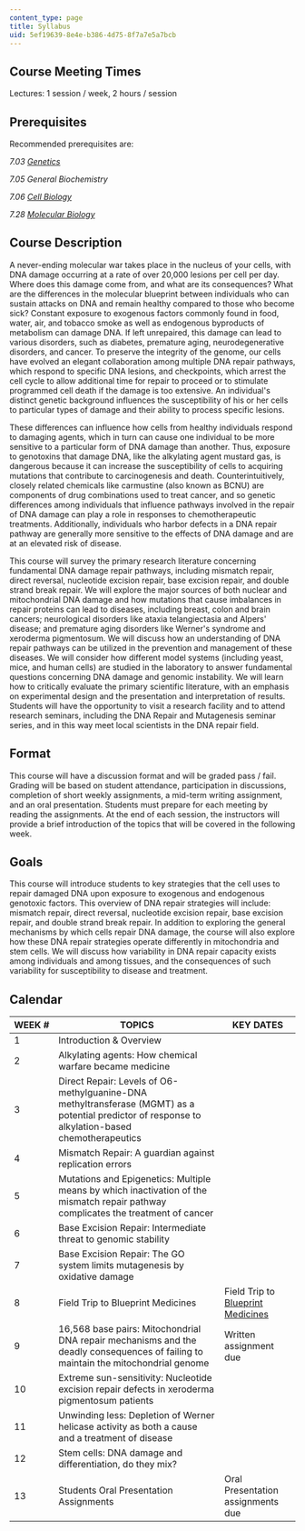 ```yaml
---
content_type: page
title: Syllabus
uid: 5ef19639-8e4e-b386-4d75-8f7a7e5a7bcb
---
```


Course Meeting Times
--------------------

Lectures: 1 session / week, 2 hours / session

Prerequisites
-------------

Recommended prerequisites are:

_7.03_ [_Genetics_](/courses/7-03-genetics-fall-2004/)

_7.05 General Biochemistry_

_7.06_ [_Cell Biology_](/courses/7-06-cell-biology-spring-2007/)

_7.28_ [_Molecular Biology_](/courses/7-28-molecular-biology-spring-2005/)

Course Description
------------------

A never-ending molecular war takes place in the nucleus of your cells, with DNA damage occurring at a rate of over 20,000 lesions per cell per day. Where does this damage come from, and what are its consequences? What are the differences in the molecular blueprint between individuals who can sustain attacks on DNA and remain healthy compared to those who become sick? Constant exposure to exogenous factors commonly found in food, water, air, and tobacco smoke as well as endogenous byproducts of metabolism can damage DNA. If left unrepaired, this damage can lead to various disorders, such as diabetes, premature aging, neurodegenerative disorders, and cancer. To preserve the integrity of the genome, our cells have evolved an elegant collaboration among multiple DNA repair pathways, which respond to specific DNA lesions, and checkpoints, which arrest the cell cycle to allow additional time for repair to proceed or to stimulate programmed cell death if the damage is too extensive. An individual's distinct genetic background influences the susceptibility of his or her cells to particular types of damage and their ability to process specific lesions.

These differences can influence how cells from healthy individuals respond to damaging agents, which in turn can cause one individual to be more sensitive to a particular form of DNA damage than another. Thus, exposure to genotoxins that damage DNA, like the alkylating agent mustard gas, is dangerous because it can increase the susceptibility of cells to acquiring mutations that contribute to carcinogenesis and death. Counterintuitively, closely related chemicals like carmustine (also known as BCNU) are components of drug combinations used to treat cancer, and so genetic differences among individuals that influence pathways involved in the repair of DNA damage can play a role in responses to chemotherapeutic treatments. Additionally, individuals who harbor defects in a DNA repair pathway are generally more sensitive to the effects of DNA damage and are at an elevated risk of disease.

This course will survey the primary research literature concerning fundamental DNA damage repair pathways, including mismatch repair, direct reversal, nucleotide excision repair, base excision repair, and double strand break repair. We will explore the major sources of both nuclear and mitochondrial DNA damage and how mutations that cause imbalances in repair proteins can lead to diseases, including breast, colon and brain cancers; neurological disorders like ataxia telangiectasia and Alpers' disease; and premature aging disorders like Werner's syndrome and xeroderma pigmentosum. We will discuss how an understanding of DNA repair pathways can be utilized in the prevention and management of these diseases. We will consider how different model systems (including yeast, mice, and human cells) are studied in the laboratory to answer fundamental questions concerning DNA damage and genomic instability. We will learn how to critically evaluate the primary scientific literature, with an emphasis on experimental design and the presentation and interpretation of results. Students will have the opportunity to visit a research facility and to attend research seminars, including the DNA Repair and Mutagenesis seminar series, and in this way meet local scientists in the DNA repair field.

Format
------

This course will have a discussion format and will be graded pass / fail. Grading will be based on student attendance, participation in discussions, completion of short weekly assignments, a mid-term writing assignment, and an oral presentation. Students must prepare for each meeting by reading the assignments. At the end of each session, the instructors will provide a brief introduction of the topics that will be covered in the following week.

Goals
-----

This course will introduce students to key strategies that the cell uses to repair damaged DNA upon exposure to exogenous and endogenous genotoxic factors. This overview of DNA repair strategies will include: mismatch repair, direct reversal, nucleotide excision repair, base excision repair, and double strand break repair. In addition to exploring the general mechanisms by which cells repair DNA damage, the course will also explore how these DNA repair strategies operate differently in mitochondria and stem cells. We will discuss how variability in DNA repair capacity exists among individuals and among tissues, and the consequences of such variability for susceptibility to disease and treatment.

Calendar
--------

| WEEK # | TOPICS | KEY DATES |
| --- | --- | --- |
| 1 | Introduction & Overview | &nbsp; |
| 2 | Alkylating agents: How chemical warfare became medicine | &nbsp; |
| 3 | Direct Repair: Levels of O6\-methylguanine-DNA methyltransferase (MGMT) as a potential predictor of response to alkylation-based chemotherapeutics | &nbsp; |
| 4 | Mismatch Repair: A guardian against replication errors | &nbsp; |
| 5 | Mutations and Epigenetics: Multiple means by which inactivation of the mismatch repair pathway complicates the treatment of cancer | &nbsp; |
| 6 | Base Excision Repair: Intermediate threat to genomic stability | &nbsp; |
| 7 | Base Excision Repair: The GO system limits mutagenesis by oxidative damage | &nbsp; |
| 8 | Field Trip to Blueprint Medicines | Field Trip to [Blueprint Medicines](http://www.blueprintmedicines.com/) |
| 9 | 16,568 base pairs: Mitochondrial DNA repair mechanisms and the deadly consequences of failing to maintain the mitochondrial genome | Written assignment due |
| 10 | Extreme sun-sensitivity: Nucleotide excision repair defects in xeroderma pigmentosum patients | &nbsp; |
| 11 | Unwinding less: Depletion of Werner helicase activity as both a cause and a treatment of disease | &nbsp; |
| 12 | Stem cells: DNA damage and differentiation, do they mix? | &nbsp; |
| 13 | Students Oral Presentation Assignments | Oral Presentation assignments due